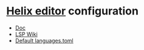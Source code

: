 # [Helix editor](https://github.com/helix-editor/helix) configuration

- [Doc](https://docs.helix-editor.com/title-page.html)
- [LSP Wiki](https://github.com/helix-editor/helix/wiki/How-to-install-the-default-language-servers)
- [Default languages.toml](https://github.com/helix-editor/helix/blob/master/languages.toml)
